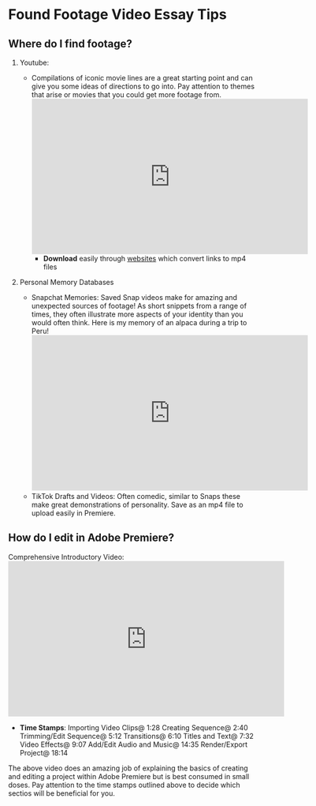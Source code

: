 # Found Footage Video Essay Tips

## Where do I find footage?
1. Youtube: 
    - Compilations of iconic movie lines are a great starting point and can give you some ideas of directions to go into. Pay attention to themes that arise or movies that you could get more footage from.
        [<iframe width="560" height="315" src="https://www.youtube.com/embed/XBj7EpY8ha0" frameborder="0" allow="accelerometer; autoplay; clipboard-write; encrypted-media; gyroscope; picture-in-picture" allowfullscreen></iframe>](https://)
        - **Download** easily through [websites](https://yt1s.com/youtube-to-mp4) which convert links to mp4 files
        
2. Personal Memory Databases
    - Snapchat Memories: Saved Snap videos make for amazing and unexpected sources of footage! As short snippets from a range of times, they often illustrate more aspects of your identity than you would often think. Here is my memory of an alpaca during a trip to Peru!
    [<iframe width="560" height="315" src="https://www.youtube.com/embed/sYu5fZPq21g" frameborder="0" allow="accelerometer; autoplay; clipboard-write; encrypted-media; gyroscope; picture-in-picture" allowfullscreen></iframe>](https://)
    - TikTok Drafts and Videos: Often comedic, similar to Snaps these make great demonstrations of personality. Save as an mp4 file to upload easily in Premiere. 
## How do I edit in Adobe Premiere?
Comprehensive Introductory Video: 
[<iframe width="560" height="315" src="https://www.youtube.com/embed/Hls3Tp7JS8E?start=73" frameborder="0" allow="accelerometer; autoplay; clipboard-write; encrypted-media; gyroscope; picture-in-picture" allowfullscreen></iframe>](https://)
- **Time Stamps**:
Importing Video Clips@ 1:28
Creating Sequence@ 2:40
Trimming/Edit Sequence@ 5:12
Transitions@ 6:10
Titles and Text@ 7:32
Video Effects@ 9:07
Add/Edit Audio and Music@ 14:35
Render/Export Project@ 18:14

The above video does an amazing job of explaining the basics of creating and editing a project within Adobe Premiere but is best consumed in small doses. Pay attention to the time stamps outlined above to decide which sectios will be beneficial for you.

